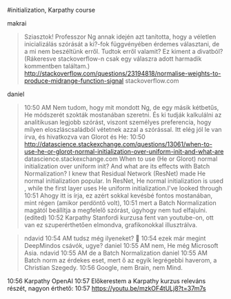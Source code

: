 #initialization, Karpathy course

makrai
>Sziasztok! Professzor Ng annak idején azt tanította, hogy a véletlen
inicializálás szórását a ki?-fok függvényében érdemes választani, de a mi nem
beszéltünk erről. Tudtok erről valamit? Ez kiment a divatból? (Rákeresve
stackoverflow-n csak egy válaszra adott harmadik kommentben találtam.)
http://stackoverflow.com/questions/23194818/normalise-weights-to-produce-midrange-function-signal 
stackoverflow.com

daniel
>10:50 AM Nem tudom, hogy mit mondott Ng, de egy másik kétbetűs, He módszerét
szokták mostanában szeretni. És ki tudják kalkulálni az analitikusan legjobb
szórást, viszont személyes preferencia, hogy milyen eloszláscsaládból vétetnek
azzal a szórással. Itt elég jól le van írva, és hivatkozva van Glorot és He:
10:50
http://datascience.stackexchange.com/questions/13061/when-to-use-he-or-glorot-normal-initialization-over-uniform-init-and-what-are  
datascience.stackexchange.com
When to use (He or Glorot) normal initialization over uniform init? And what
are its effects with Batch Normalization?
I knew that Residual Network (ResNet) made He normal initialization popular.
In ResNet, He normal initialization is used , while the first layer uses He
uniform initialization.I've looked through
10:51 Ahogy itt is írja, ez azért sokkal kevésbé fontos mostanában, mint régen
(amikor perdöntő volt),
10:51 mert a Batch Normalization magától beállítja a megfelelő szórást,
úgyhogy nem tud elfajulni. (edited)
10:52 Karpathy Stanfordi kurzusa fent van youtube-on, ott van ez
szuperérthetően elmondva, grafikonokkal illusztrálva.

>ndavid
10:54 AM tudsz még ilyeneket? :slightly_smiling_face:
10:54 ezek már megint DeepMindos csávók, ugye?
daniel
10:55 AM nem, He még Microsoft Asia.
ndavid
10:55 AM de a Batch Normalization
daniel
10:55 AM Batch norm az érdekes eset, mert ő az egyik legrégebbi haverom, a
Christian Szegedy.
10:56 Google, nem Brain, nem Mind.

10:56 Karpathy OpenAI
10:57 Előkerestem a Karpathy kurzus releváns részét, nagyon érthető:
10:57 https://youtu.be/mzkOF4tULj8?t=37m7s  
